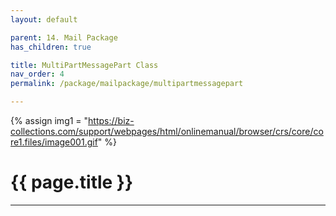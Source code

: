 ```yaml
---
layout: default

parent: 14. Mail Package
has_children: true

title: MultiPartMessagePart Class
nav_order: 4
permalink: /package/mailpackage/multipartmessagepart

---
```

{% assign img1 = "https://biz-collections.com/support/webpages/html/onlinemanual/browser/crs/core/core1.files/image001.gif" %}

# {{ page.title }}

---
